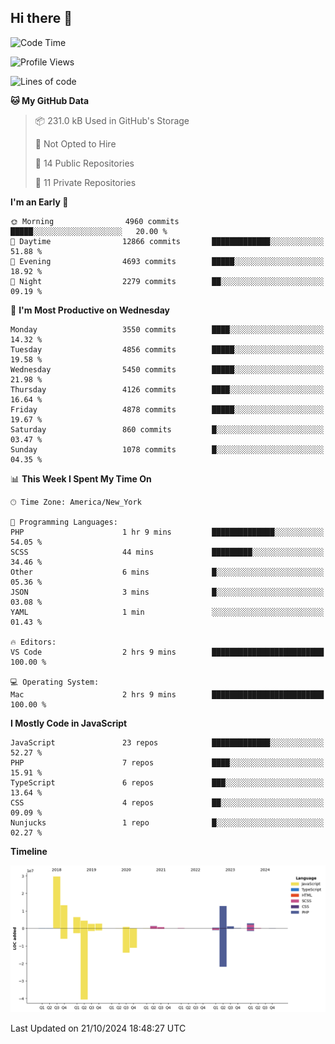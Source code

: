 ## Hi there 👋

<!--START_SECTION:waka-->
![Code Time](http://img.shields.io/badge/Code%20Time-304%20hrs%2031%20mins-blue)

![Profile Views](http://img.shields.io/badge/Profile%20Views-0-blue)

![Lines of code](https://img.shields.io/badge/From%20Hello%20World%20I%27ve%20Written-79.7%20million%20lines%20of%20code-blue)

**🐱 My GitHub Data** 

> 📦 231.0 kB Used in GitHub's Storage 
 > 
> 🚫 Not Opted to Hire
 > 
> 📜 14 Public Repositories 
 > 
> 🔑 11 Private Repositories 
 > 
**I'm an Early 🐤** 

```text
🌞 Morning                4960 commits        █████░░░░░░░░░░░░░░░░░░░░   20.00 % 
🌆 Daytime                12866 commits       █████████████░░░░░░░░░░░░   51.88 % 
🌃 Evening                4693 commits        █████░░░░░░░░░░░░░░░░░░░░   18.92 % 
🌙 Night                  2279 commits        ██░░░░░░░░░░░░░░░░░░░░░░░   09.19 % 
```
📅 **I'm Most Productive on Wednesday** 

```text
Monday                   3550 commits        ████░░░░░░░░░░░░░░░░░░░░░   14.32 % 
Tuesday                  4856 commits        █████░░░░░░░░░░░░░░░░░░░░   19.58 % 
Wednesday                5450 commits        █████░░░░░░░░░░░░░░░░░░░░   21.98 % 
Thursday                 4126 commits        ████░░░░░░░░░░░░░░░░░░░░░   16.64 % 
Friday                   4878 commits        █████░░░░░░░░░░░░░░░░░░░░   19.67 % 
Saturday                 860 commits         █░░░░░░░░░░░░░░░░░░░░░░░░   03.47 % 
Sunday                   1078 commits        █░░░░░░░░░░░░░░░░░░░░░░░░   04.35 % 
```


📊 **This Week I Spent My Time On** 

```text
🕑︎ Time Zone: America/New_York

💬 Programming Languages: 
PHP                      1 hr 9 mins         ██████████████░░░░░░░░░░░   54.05 % 
SCSS                     44 mins             █████████░░░░░░░░░░░░░░░░   34.46 % 
Other                    6 mins              █░░░░░░░░░░░░░░░░░░░░░░░░   05.36 % 
JSON                     3 mins              █░░░░░░░░░░░░░░░░░░░░░░░░   03.08 % 
YAML                     1 min               ░░░░░░░░░░░░░░░░░░░░░░░░░   01.43 % 

🔥 Editors: 
VS Code                  2 hrs 9 mins        █████████████████████████   100.00 % 

💻 Operating System: 
Mac                      2 hrs 9 mins        █████████████████████████   100.00 % 
```

**I Mostly Code in JavaScript** 

```text
JavaScript               23 repos            █████████████░░░░░░░░░░░░   52.27 % 
PHP                      7 repos             ████░░░░░░░░░░░░░░░░░░░░░   15.91 % 
TypeScript               6 repos             ███░░░░░░░░░░░░░░░░░░░░░░   13.64 % 
CSS                      4 repos             ██░░░░░░░░░░░░░░░░░░░░░░░   09.09 % 
Nunjucks                 1 repo              █░░░░░░░░░░░░░░░░░░░░░░░░   02.27 % 
```



**Timeline**

![Lines of Code chart](https://raw.githubusercontent.com/wilbertcaba/wilbertcaba/main/assets/bar_graph.png)


 Last Updated on 21/10/2024 18:48:27 UTC
<!--END_SECTION:waka-->

<!--
**wilbertcaba/wilbertcaba** is a ✨ _special_ ✨ repository because its `README.md` (this file) appears on your GitHub profile.

Here are some ideas to get you started:

- 🔭 I’m currently working on ...
- 🌱 I’m currently learning ...
- 👯 I’m looking to collaborate on ...
- 🤔 I’m looking for help with ...
- 💬 Ask me about ...
- 📫 How to reach me: ...
- 😄 Pronouns: ...
- ⚡ Fun fact: ...
-->
